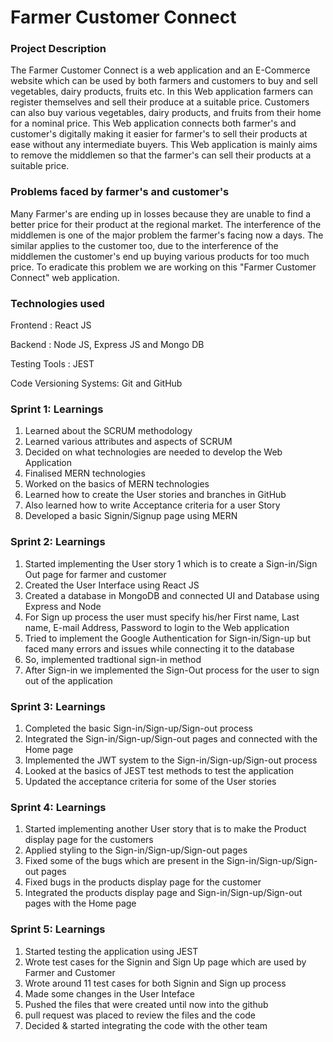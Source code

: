 # Farmer Customer Connect

### Project Description
The Farmer Customer Connect is a web application and an E-Commerce website which can be used by both farmers and customers to buy and sell vegetables, dairy products, fruits etc. In this Web application farmers can register themselves and sell their produce at a suitable price. Customers can also buy various vegetables, dairy products, and fruits from their home for a nominal price. This Web application connects both farmer's and customer's digitally making it easier for farmer's to sell their products at ease without any intermediate buyers. This Web application is mainly aims to remove the middlemen so that the farmer's can sell their products at a suitable price.

### Problems faced by farmer's and customer's
Many Farmer's are ending up in losses because they are unable to find a better price for their product at the regional market. The interference of the middlemen is one of the major problem the farmer's facing now a days. The similar applies to the customer too, due to the interference of the middlemen the customer's end up buying various products for too much price. To eradicate this problem we are working on this "Farmer Customer Connect" web application.

### Technologies used
Frontend : React JS

Backend : Node JS, Express JS and Mongo DB

Testing Tools : JEST

Code Versioning Systems: Git and GitHub

### Sprint 1: Learnings
1. Learned about the SCRUM methodology 
2. Learned various attributes and aspects of SCRUM
3. Decided on what technologies are needed to develop the Web Application
4. Finalised MERN technologies 
5. Worked on the basics of MERN technologies
6. Learned how to create the User stories and branches in GitHub
7. Also learned how to write Acceptance criteria for a user Story
8. Developed a basic Signin/Signup page using MERN

### Sprint 2: Learnings
1. Started implementing the User story 1 which is to create a Sign-in/Sign Out page for farmer and customer
2. Created the User Interface using React JS
3. Created a database in MongoDB and connected UI and Database using Express and Node
4. For Sign up process the user must specify his/her First name, Last name, E-mail Address, Password to login to the Web application
5. Tried to implement the Google Authentication for Sign-in/Sign-up but faced many errors and issues while connecting it to the database
6. So, implemented tradtional sign-in method
7. After Sign-in we implemented the Sign-Out process for the user to sign out of the application  

### Sprint 3: Learnings
1. Completed the basic Sign-in/Sign-up/Sign-out process
2. Integrated the Sign-in/Sign-up/Sign-out pages and connected with the Home page
3. Implemented the JWT system to the Sign-in/Sign-up/Sign-out process
4. Looked at the basics of JEST test methods to test the application
5. Updated the acceptance criteria for some of the User stories

### Sprint 4: Learnings
1. Started implementing another User story that is to make the Product display page for the customers
2. Applied styling to the Sign-in/Sign-up/Sign-out pages 
3. Fixed some of the bugs which are present in the Sign-in/Sign-up/Sign-out pages
4. Fixed bugs in the products display page for the customer
5. Integrated the products display page and Sign-in/Sign-up/Sign-out pages with the Home page

### Sprint 5: Learnings
1. Started testing the application using JEST
2. Wrote test cases for the Signin and Sign Up page which are used by Farmer and Customer
3. Wrote around 11 test cases for both Signin and Sign up process
4. Made some changes in the User Inteface
5. Pushed the files that were created until now into the github 
6. pull request was placed to review the files and the code
7. Decided & started integrating the code with the other team
